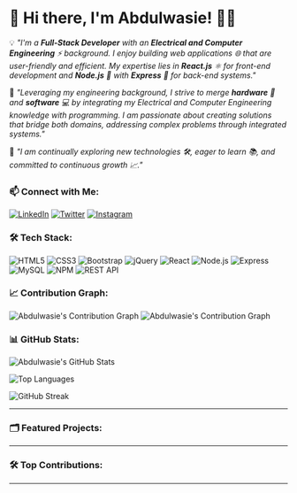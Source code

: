 # 👋 Hi there, I'm Abdulwasie! 👨‍💻

💡 *"I'm a **Full-Stack Developer** with an **Electrical and Computer Engineering** ⚡ background. I enjoy building web applications 🌐 that are user-friendly and efficient. My expertise lies in **React.js** ⚛️ for front-end development and **Node.js** 🌳 with **Express** 🚀 for back-end systems."*

🔗 *"Leveraging my engineering background, I strive to merge **hardware** 💾 and **software** 💻 by integrating my Electrical and Computer Engineering knowledge with programming. I am passionate about creating solutions that bridge both domains, addressing complex problems through integrated systems."*

🚀 *"I am continually exploring new technologies 🛠️, eager to learn 📚, and committed to continuous growth 📈."*

### 📫 Connect with Me:
[![LinkedIn](https://img.shields.io/badge/LinkedIn-blue?style=for-the-badge&logo=linkedin)](https://www.linkedin.com/in/abdulwasie-bahredin-629727266/)
[![Twitter](https://img.shields.io/badge/Twitter-1DA1F2?style=for-the-badge&logo=twitter&logoColor=white)](https://twitter.com/YOUR-LINK)
[![Instagram](https://img.shields.io/badge/Instagram-E4405F?style=for-the-badge&logo=instagram&logoColor=white)](https://www.instagram.com/_abdulwasie/)

### 🛠️ Tech Stack:

![HTML5](https://img.shields.io/badge/HTML5-E34F26?style=for-the-badge&logo=html5&logoColor=white)
![CSS3](https://img.shields.io/badge/CSS3-1572B6?style=for-the-badge&logo=css3&logoColor=white)
![Bootstrap](https://img.shields.io/badge/Bootstrap-563D7C?style=for-the-badge&logo=bootstrap&logoColor=white)
![jQuery](https://img.shields.io/badge/jQuery-0769AD?style=for-the-badge&logo=jquery&logoColor=white)
![React](https://img.shields.io/badge/React-20232A?style=for-the-badge&logo=react&logoColor=61DAFB)
![Node.js](https://img.shields.io/badge/Node.js-339933?style=for-the-badge&logo=nodedotjs&logoColor=white)
![Express](https://img.shields.io/badge/Express.js-000000?style=for-the-badge&logo=express&logoColor=white)
![MySQL](https://img.shields.io/badge/MySQL-005C84?style=for-the-badge&logo=mysql&logoColor=white)
![NPM](https://img.shields.io/badge/NPM-CB3837?style=for-the-badge&logo=npm&logoColor=white)
![REST API](https://img.shields.io/badge/REST%20API-FF6F00?style=for-the-badge&logo=api&logoColor=white)
### 📈 Contribution Graph:

![Abdulwasie's Contribution Graph](https://github-readme-contribution-graph.vercel.app/api/graph?username=Abdulwasiee&theme=radical)
![Abdulwasie's Contribution Graph](https://github-readme-contribution-graph.vercel.app/api/graph?username=Abdulwasiee&theme=radical)


### 📊 GitHub Stats:

![Abdulwasie's GitHub Stats](https://github-readme-stats.vercel.app/api?username=Abdulwasiee&show_icons=true&theme=radical)

![Top Languages](https://github-readme-stats.vercel.app/api/top-langs/?username=Abdulwasiee&layout=compact&theme=radical)

![GitHub Streak](https://streak-stats.demolab.com/?user=Abdulwasiee&theme=radical)

---

### 🗂️ Featured Projects:

<!-- Featured Projects will be automatically updated by the GitHub Action -->

---

### 🛠️ Top Contributions:

<!-- Top Contributions will be automatically updated by the GitHub Action -->

---

